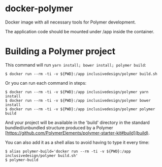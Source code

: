# docker-polymer

Docker image with all necessary tools for Polymer development.

The application code should be mounted under /app inside the container.

# Building a Polymer project

This command will run `yarn install; bower install; polymer build`:

    $ docker run --rm -ti -v ${PWD}:/app inclusivedesign/polymer build.sh

Or you can run each command in steps:

    $ docker run --rm -ti -v ${PWD}:/app inclusivedesign/polymer yarn install
    $ docker run --rm -ti -v ${PWD}:/app inclusivedesign/polymer bower install
    $ docker run --rm -ti -v ${PWD}:/app inclusivedesign/polymer polymer build

And your project will be available in the 'build' directory in the standard bundled/unbundled structure produced by a Polymer [https://github.com/PolymerElements/polymer-starter-kit#build](build).

You can also add it as a shell alias to avoid having to type it every time:

    $ alias polymer-build='docker run --rm -ti -v ${PWD}:/app inclusivedesign/polymer build.sh'
    $ polymer-build


